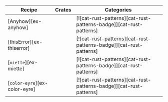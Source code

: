 | Recipe | Crates | Categories |
|--------|--------|------------|
| [Anyhow][ex-anyhow] |  | [![cat-rust-patterns][cat-rust-patterns-badge]][cat-rust-patterns] |
| [thisError][ex-thiserror] |  | [![cat-rust-patterns][cat-rust-patterns-badge]][cat-rust-patterns] |
| [`miette`][ex-miette] |  | [![cat-rust-patterns][cat-rust-patterns-badge]][cat-rust-patterns] |
| [`color-eyre`][ex-color-eyre] |  | [![cat-rust-patterns][cat-rust-patterns-badge]][cat-rust-patterns] |
